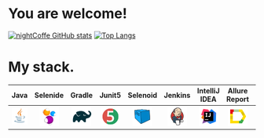 # You are welcome!

[![nightCoffe GitHub stats](https://github-readme-stats.vercel.app/api?username=nightCoffe&show_icons=true&theme=radical)](https://github.com/nightCoffe/github-readme-stats)
[![Top Langs](https://github-readme-stats.vercel.app/api/top-langs/?username=nightCoffe&langs_count=8)](https://github.com/nightCoffe/github-readme-stats)



# My stack.


|              Java               | Selenide |                Gradle                 | Junit5 | Selenoid |             Jenkins             |               IntelliJ IDEA               |                Allure Report                |               Allure Testops                |             Telegram              |
|:-------------------------------:|:----:|:-------------------------------------:|:------:|:--------:|:-------------------------------:|:-----------------------------------------:|:-------------------------------------------:|:-------------------------------------------:|:---------------------------------:|
| ![Java](/images/Java.png) | ![Selenide](/images/Selenide.png) | ![Gradle](/images/Gradle.png) | ![JUnit5](/images/JUnit5.png) | ![Selenoid](/images/Selenoid.png) | ![Jenkins](/images/Jenkins.png) | ![Intelij_IDEA](/images/Intelij_IDEA.png) | ![Allure Report](/images/Allure_Report.png) | ![AllureTestOps](/images/AllureTestOps.png) | ![Telegram](/images/Telegram.png) |
